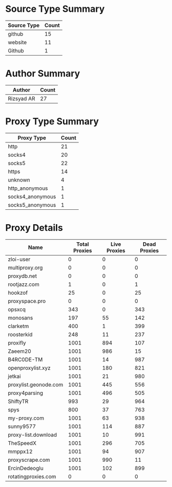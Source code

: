 # Source Type Summary

| Source Type | Count |
|-------------|-------|
| github | 15 |
| website | 11 |
| Github | 1 |


# Author Summary

| Author | Count |
|--------|-------|
| Rizsyad AR | 27 |


# Proxy Type Summary

| Proxy Type | Count |
|------------|-------|
| http | 21 |
| socks4 | 20 |
| socks5 | 22 |
| https | 14 |
| unknown | 4 |
| http_anonymous | 1 |
| socks4_anonymous | 1 |
| socks5_anonymous | 1 |


# Proxy Details

| Name | Total Proxies | Live Proxies | Dead Proxies |
|------|---------------|--------------|---------------|
| zloi-user | 0 | 0 | 0 |
| multiproxy.org | 0 | 0 | 0 |
| proxydb.net | 0 | 0 | 0 |
| rootjazz.com | 1 | 0 | 1 |
| hookzof | 25 | 0 | 25 |
| proxyspace.pro | 0 | 0 | 0 |
| opsxcq | 343 | 0 | 343 |
| monosans | 197 | 55 | 142 |
| clarketm | 400 | 1 | 399 |
| roosterkid | 248 | 11 | 237 |
| proxifly | 1001 | 894 | 107 |
| Zaeem20 | 1001 | 986 | 15 |
| B4RC0DE-TM | 1001 | 14 | 987 |
| openproxylist.xyz | 1001 | 180 | 821 |
| jetkai | 1001 | 21 | 980 |
| proxylist.geonode.com | 1001 | 445 | 556 |
| proxy4parsing | 1001 | 496 | 505 |
| ShiftyTR | 993 | 29 | 964 |
| spys | 800 | 37 | 763 |
| my-proxy.com | 1001 | 63 | 938 |
| sunny9577 | 1001 | 114 | 887 |
| proxy-list.download | 1001 | 10 | 991 |
| TheSpeedX | 1001 | 296 | 705 |
| mmppx12 | 1001 | 94 | 907 |
| proxyscrape.com | 1001 | 990 | 11 |
| ErcinDedeoglu | 1001 | 102 | 899 |
| rotatingproxies.com | 0 | 0 | 0 |
